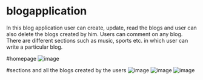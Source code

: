# blogapplication
In this blog application user can create, update, read the blogs and user can also delete the blogs created by him. Users can comment on any blog. There are different sections such as music, sports etc. in which user can write a particular blog.

#homepage
![image](https://github.com/Siddhesh-Patil/blogapplication/assets/83155673/017ffe75-c37e-4e5e-9d9a-3702c6b9703c)

#sections and all the blogs created by the users
![image](https://github.com/Siddhesh-Patil/blogapplication/assets/83155673/fb84ff5a-62cc-477d-b9ae-6994108ddf34)
![image](https://github.com/Siddhesh-Patil/blogapplication/assets/83155673/7484d5e7-313f-40c2-8c5f-87d21e9a9ba2)
![image](https://github.com/Siddhesh-Patil/blogapplication/assets/83155673/159b880c-ab5c-42fe-86c4-0547b36e245d)
